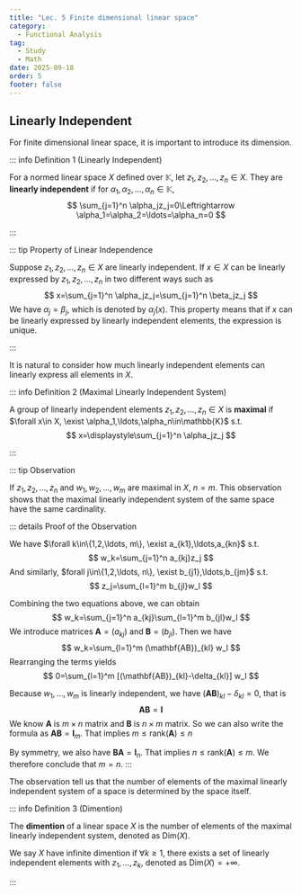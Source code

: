 ```yaml
---
title: "Lec. 5 Finite dimensional linear space"
category:
  - Functional Analysis
tag:
  - Study
  - Math
date: 2025-09-18
order: 5
footer: false
---
```


## Linearly Independent

For finite dimensional linear space, it is important to introduce its dimension.

::: info Definition 1 (Linearly Independent)

For a normed linear space $X$ defined over $\mathbb{K}$, let $z_1,z_2,\ldots, z_n\in X$. They are **linearly independent** if for $\alpha_1,\alpha_2,\ldots,\alpha_n\in\mathbb{K}$,
$$
\sum_{j=1}^n \alpha_jz_j=0\Leftrightarrow \alpha_1=\alpha_2=\ldots=\alpha_n=0
$$

:::

::: tip Property of Linear Independence

Suppose $z_1,z_2,\ldots, z_n\in X$ are linearly independent. If $x\in X$ can be linearly expressed by $z_1,z_2,\ldots, z_n$ in two different ways such as
$$
x=\sum_{j=1}^n \alpha_jz_j=\sum_{j=1}^n \beta_jz_j
$$
We have $\alpha_j=\beta_j$, which is denoted by $\alpha_j(x)$. This property means that if $x$ can be linearly expressed by linearly independent elements, the expression is unique.

:::

It is natural to consider how much linearly independent elements can linearly express all elements in $X$.

::: info Definition 2 (Maximal Linearly Independent System)

A group of linearly independent elements $z_1,z_2,\ldots, z_n\in X$ is **maximal** if $\forall x\in X, \exist \alpha_1,\ldots,\alpha_n\in\mathbb{K}$ s.t.
$$
x=\displaystyle\sum_{j=1}^n \alpha_jz_j
$$

:::

::: tip Observation

If $z_1,z_2,\ldots, z_n$ and $w_1,w_2,\ldots,w_m$ are maximal in $X$, $n=m$. This observation shows that the maximal linearly independent system of the same space have the same cardinality.

::: details Proof of the Observation

We have $\forall k\in\{1,2,\ldots, m\}, \exist a_{k1},\ldots,a_{kn}$ s.t.
$$
w_k=\sum_{j=1}^n a_{kj}z_j
$$
And similarly, $forall j\in\{1,2,\ldots, n\}, \exist b_{j1},\ldots,b_{jm}$ s.t.
$$
z_j=\sum_{l=1}^m b_{jl}w_l
$$

Combining the two equations above, we can obtain
$$
w_k=\sum_{j=1}^n a_{kj}\sum_{l=1}^m b_{jl}w_l
$$
We introduce matrices $\mathbf{A}=(a_{kj})$ and $\mathbf{B}=(b_{jl})$. Then we have
$$
w_k=\sum_{l=1}^m (\mathbf{AB})_{kl} w_l
$$
Rearranging the terms yields
$$
0=\sum_{l=1}^m [(\mathbf{AB})_{kl}-\delta_{kl}] w_l
$$

Because $w_1,\ldots, w_m$ is linearly independent, we have $(\mathbf{AB})_{kl}-\delta_{kl}=0$, that is
$$
\mathbf{AB}=\mathbf{I}
$$
We know $\mathbf{A}$ is $m\times n$ matrix and $\mathbf{B}$ is $n\times m$ matrix. So we can also write the formula as $\mathbf{AB}=\mathbf{I}_{m}$. That implies $m\le \mathrm{rank}(\mathbf{A})\le n$

By symmetry, we also have $\mathbf{BA} = \mathbf{I}_n$. That implies $n\le \mathrm{rank}(\mathbf{A})\le m$. We therefore conclude that $m = n$.
:::

The observation tell us that the number of elements of the maximal linearly independent system of a space is determined by the space itself.

::: info Definition 3 (Dimention)

The **dimention** of a linear space $X$ is the number of elements of the maximal linearly independent system, denoted as $\mathrm{Dim}(X)$.

We say $X$ have infinite dimention if $\forall k\ge 1$, there exists a set of linearly independent elements with $z_1,\ldots,z_k$, denoted as $\mathrm{Dim}(X)=+\infty$.

:::